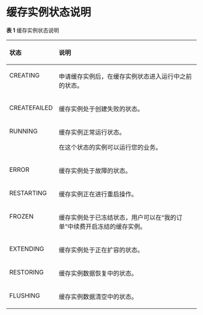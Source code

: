 # 缓存实例状态说明<a name="ZH-CN_TOPIC_0166889606"></a>

**表 1**  缓存实例状态说明

<a name="table1875805420588"></a>
<table><thead align="left"><tr id="row57586542584"><th class="cellrowborder" valign="top" width="26%" id="mcps1.2.3.1.1"><p id="p1875875412581"><a name="p1875875412581"></a><a name="p1875875412581"></a>状态</p>
</th>
<th class="cellrowborder" valign="top" width="74%" id="mcps1.2.3.1.2"><p id="p18758754175815"><a name="p18758754175815"></a><a name="p18758754175815"></a>说明</p>
</th>
</tr>
</thead>
<tbody><tr id="row47592548587"><td class="cellrowborder" valign="top" width="26%" headers="mcps1.2.3.1.1 "><p id="p1177218171807"><a name="p1177218171807"></a><a name="p1177218171807"></a>CREATING</p>
</td>
<td class="cellrowborder" valign="top" width="74%" headers="mcps1.2.3.1.2 "><p id="p077511574570"><a name="p077511574570"></a><a name="p077511574570"></a>申请缓存实例后，在缓存实例状态进入运行中之前的状态。</p>
</td>
</tr>
<tr id="row129751433494"><td class="cellrowborder" valign="top" width="26%" headers="mcps1.2.3.1.1 "><p id="p684282010488"><a name="p684282010488"></a><a name="p684282010488"></a>CREATEFAILED</p>
</td>
<td class="cellrowborder" valign="top" width="74%" headers="mcps1.2.3.1.2 "><p id="p1865313194481"><a name="p1865313194481"></a><a name="p1865313194481"></a>缓存实例处于创建失败的状态。</p>
</td>
</tr>
<tr id="row27591054165817"><td class="cellrowborder" valign="top" width="26%" headers="mcps1.2.3.1.1 "><p id="p77721417404"><a name="p77721417404"></a><a name="p77721417404"></a>RUNNING</p>
</td>
<td class="cellrowborder" valign="top" width="74%" headers="mcps1.2.3.1.2 "><p id="p1776195795715"><a name="p1776195795715"></a><a name="p1776195795715"></a>缓存实例正常运行状态。</p>
<p id="p127762057155717"><a name="p127762057155717"></a><a name="p127762057155717"></a>在这个状态的实例可以运行您的业务。</p>
</td>
</tr>
<tr id="row12759145465815"><td class="cellrowborder" valign="top" width="26%" headers="mcps1.2.3.1.1 "><p id="p9773131720012"><a name="p9773131720012"></a><a name="p9773131720012"></a>ERROR</p>
</td>
<td class="cellrowborder" valign="top" width="74%" headers="mcps1.2.3.1.2 "><p id="p13776165713574"><a name="p13776165713574"></a><a name="p13776165713574"></a>缓存实例处于故障的状态。</p>
</td>
</tr>
<tr id="row1475918544587"><td class="cellrowborder" valign="top" width="26%" headers="mcps1.2.3.1.1 "><p id="p147731176019"><a name="p147731176019"></a><a name="p147731176019"></a>RESTARTING</p>
</td>
<td class="cellrowborder" valign="top" width="74%" headers="mcps1.2.3.1.2 "><p id="p377719577578"><a name="p377719577578"></a><a name="p377719577578"></a>缓存实例正在进行重启操作。</p>
</td>
</tr>
<tr id="row8759195435818"><td class="cellrowborder" valign="top" width="26%" headers="mcps1.2.3.1.1 "><p id="p177421719015"><a name="p177421719015"></a><a name="p177421719015"></a>FROZEN</p>
</td>
<td class="cellrowborder" valign="top" width="74%" headers="mcps1.2.3.1.2 "><p id="p277885745719"><a name="p277885745719"></a><a name="p277885745719"></a>缓存实例处于已冻结状态，用户可以在“我的订单”中续费开启冻结的缓存实例。</p>
</td>
</tr>
<tr id="row4162132872914"><td class="cellrowborder" valign="top" width="26%" headers="mcps1.2.3.1.1 "><p id="p37741217508"><a name="p37741217508"></a><a name="p37741217508"></a>EXTENDING</p>
</td>
<td class="cellrowborder" valign="top" width="74%" headers="mcps1.2.3.1.2 "><p id="p777818571577"><a name="p777818571577"></a><a name="p777818571577"></a>缓存实例处于正在扩容的状态。</p>
</td>
</tr>
<tr id="row268424020193"><td class="cellrowborder" valign="top" width="26%" headers="mcps1.2.3.1.1 "><p id="p17983104641918"><a name="p17983104641918"></a><a name="p17983104641918"></a>RESTORING</p>
</td>
<td class="cellrowborder" valign="top" width="74%" headers="mcps1.2.3.1.2 "><p id="p1898314464193"><a name="p1898314464193"></a><a name="p1898314464193"></a>缓存实例数据恢复中的状态。</p>
</td>
</tr>
<tr id="row868424001915"><td class="cellrowborder" valign="top" width="26%" headers="mcps1.2.3.1.1 "><p id="p59831646101912"><a name="p59831646101912"></a><a name="p59831646101912"></a>FLUSHING</p>
</td>
<td class="cellrowborder" valign="top" width="74%" headers="mcps1.2.3.1.2 "><p id="p1598314461195"><a name="p1598314461195"></a><a name="p1598314461195"></a>缓存实例数据清空中的状态。</p>
</td>
</tr>
</tbody>
</table>

